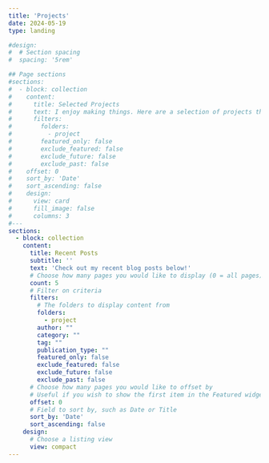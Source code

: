 ```yaml
---
title: 'Projects'
date: 2024-05-19
type: landing

#design:
#  # Section spacing
#  spacing: '5rem'

## Page sections
#sections:
#  - block: collection
#    content:
#      title: Selected Projects
#      text: I enjoy making things. Here are a selection of projects that I have worked on over the years.
#      filters:
#        folders:
#          - project
#        featured_only: false
#        exclude_featured: false
#        exclude_future: false
#        exclude_past: false
#    offset: 0
#    sort_by: 'Date'
#    sort_ascending: false
#    design:
#      view: card
#      fill_image: false
#      columns: 3
#--- 
sections:
  - block: collection
    content:
      title: Recent Posts
      subtitle: ''
      text: 'Check out my recent blog posts below!'
      # Choose how many pages you would like to display (0 = all pages)
      count: 5
      # Filter on criteria
      filters:
        # The folders to display content from
        folders:
          - project
        author: ""
        category: ""
        tag: ""
        publication_type: ""
        featured_only: false
        exclude_featured: false
        exclude_future: false
        exclude_past: false
      # Choose how many pages you would like to offset by
      # Useful if you wish to show the first item in the Featured widget
      offset: 0
      # Field to sort by, such as Date or Title
      sort_by: 'Date'
      sort_ascending: false
    design:
      # Choose a listing view
      view: compact
---
```

